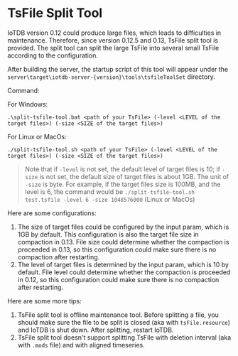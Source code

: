 <!--

    Licensed to the Apache Software Foundation (ASF) under one
    or more contributor license agreements.  See the NOTICE file
    distributed with this work for additional information
    regarding copyright ownership.  The ASF licenses this file
    to you under the Apache License, Version 2.0 (the
    "License"); you may not use this file except in compliance
    with the License.  You may obtain a copy of the License at

        http://www.apache.org/licenses/LICENSE-2.0

    Unless required by applicable law or agreed to in writing,
    software distributed under the License is distributed on an
    "AS IS" BASIS, WITHOUT WARRANTIES OR CONDITIONS OF ANY
    KIND, either express or implied.  See the License for the
    specific language governing permissions and limitations
    under the License.

-->

# TsFile Split Tool

IoTDB version 0.12 could produce large files, which leads to difficulties in maintenance. Therefore, since version 0.12.5 and 0.13, TsFile split tool is provided. The split tool can split the large TsFile into several small TsFile according to the configuration.

After building the server, the startup script of this tool will appear under the `server\target\iotdb-server-{version}\tools\tsfileToolSet` directory.

Command:

For Windows:

```
.\split-tsfile-tool.bat <path of your TsFile> (-level <LEVEL of the target files>) (-size <SIZE of the target files>)
```

For Linux or MacOs:

```
./split-tsfile-tool.sh <path of your TsFile> (-level <LEVEL of the target files>) (-size <SIZE of the target files>)
```

> Note that if `-level` is not set, the default level of target files is 10; if `-size` is not set, the default size of target files is about 1GB. The unit of `-size` is byte.
> For example, if the target files size is 100MB, and the level is 6, the command would be `./split-tsfile-tool.sh test.tsfile -level 6 -size 1048576000` (Linux or MacOs)

Here are some configurations:

1. The size of target files could be configured by the input param, which is 1GB by default. This configuration is also the target file size in compaction in 0.13. File size could determine whether the compaction is proceeded in 0.13, so this configuration could make sure there is no compaction after restarting.
2. The level of target files is determined by the input param, which is 10 by default. File level could determine whether the compaction is proceeded in 0.12, so this configuration could make sure there is no compaction after restarting.

Here are some more tips:
1. TsFile split tool is offline maintenance tool. Before splitting a file, you should make sure the file to be split is closed (aka with `tsFile.resource`) and IoTDB is shut down. After splitting, restart IoTDB.
2. TsFile split tool doesn't support splitting TsFile with deletion interval (aka with `.mods` file) and with aligned timeseries.